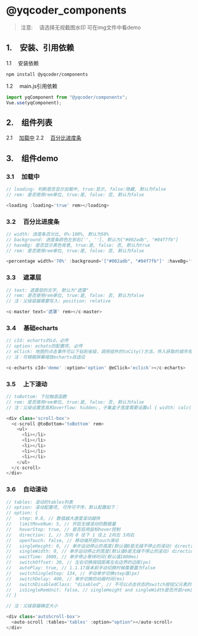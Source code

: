 # @yqcoder_components

> 注意: &emsp;请选择无视截图水印
> 可在img文件中看demo

## 1.&emsp;安装、引用依赖

1.1 &emsp;安装依赖

```node
npm install @yqcoder/components
```

1.2 &emsp;main.js引用依赖

```js
import yqComponent from "@yqcoder/components";
Vue.use(yqComponent);
```

## 2.&emsp;组件列表

2.1 &emsp;[加载中](#loading)
2.2 &emsp;[百分比进度条](#percentage)

## 3.&emsp;组件demo

### 3.1 &emsp;<a id='loading'>加载中</a>

```js
// loading: 判断是否显示加载中, true:显示, false:隐藏, 默认为false
// rem: 是否使用rem单位, true:是, false: 否, 默认为false

<loading :loading='true' rem></loading>
```

### 3.2 &emsp;<a id='percentage'>百分比进度条</a>

```js
// width: 进度条百分比, 0%-100%, 默认为50%
// background: 进度条颜色左到右['', ''], 默认为["#002adb", "#04f7fb"]
// haveBg: 是否显示黑色背景, true:是, false: 否, 默认为true
// rem: 是否使用rem单位, true:是, false: 否, 默认为false

<percentage width='70%' :background='["#002adb", "#04f7fb"]' :haveBg='false' rem></percentage>
```

### 3.3 &emsp;<a id='master'>遮罩层</a>

```js
// text: 遮罩层的文字, 默认为"遮罩"
// rem: 是否使用rem单位, true:是, false: 否, 默认为false
// 注：父级容器需要写入: position: relative

<c-master text='遮罩' rem></c-master>
```

### 3.4 &emsp;<a id='echarts'>基础echarts</a>

```js
// cId: echarts的id，必传
// option: echats的配置项, 必传
// eClick: 地图的点击事件可以下钻到省级，调用组件的toCity()方法，传入获取的城市名，如：toCity('四川')
// 注：可根据屏幕缩放echarts自适应

<c-echarts cId='demo' :option='option' @eClick='eclick'></c-echarts>
```

### 3.5 &emsp;<a id='scroll'>上下滚动</a>

```js
// toBottom: 下拉触底函数
// rem: 是否使用rem单位, true:是, false: 否, 默认为false
// 注：父级设置宽高和overflow: hidden;，子集盒子宽度需要设置ul { width: calc(100% - 0.5rem) }

<div class='scroll-box'>
  <c-scroll @toBottom='toBottom' rem>
    <ul>
      <li></li>
      <li></li>
      <li></li>
      <li></li>
      <li></li>
    </ul>
  </c-scroll>
</div>
```

### 3.6 &emsp;<a id='autoScroll'>自动滚动</a>

```js
// tables: 滚动的tables列表
// option: 滚动配置项, 可传可不传，默认配置如下：
// option: {
//   step: 0.8, // 数值越大速度滚动越快
//   limitMoveNum: 5, // 开启无缝滚动的数据量
//   hoverStop: true, // 是否启用鼠标hover控制
//   direction: 1, // 方向 0 往下 1 往上 2向左 3向右
//   openTouch: false, // 移动端开启touch滑动
//   singleHeight: 0, // 单步运动停止的高度(默认值0是无缝不停止的滚动) direction => 0/1
//   singleWidth: 0, // 单步运动停止的宽度(默认值0是无缝不停止的滚动) direction => 2/3
//   waitTime: 1000, // 单步停止等待时间(默认值1000ms)
//   switchOffset: 30, // 左右切换按钮距离左右边界的边距(px)
//   autoPlay: true, // 1.1.17版本前手动切换时候需要置为false
//   switchSingleStep: 134, // 手动单步切换step值(px)
//   switchDelay: 400, // 单步切换的动画时间(ms)
//   switchDisabledClass: "disabled", // 不可以点击状态的switch按钮父元素的类名
//   isSingleRemUnit: false, // singleHeight and singleWidth是否开启rem度量
// }

// 注：父级容器确定大小

<div class='autoScroll-box'>
  <auto-scroll :tables='tables' :option="option"></auto-scroll>
</div>
```
